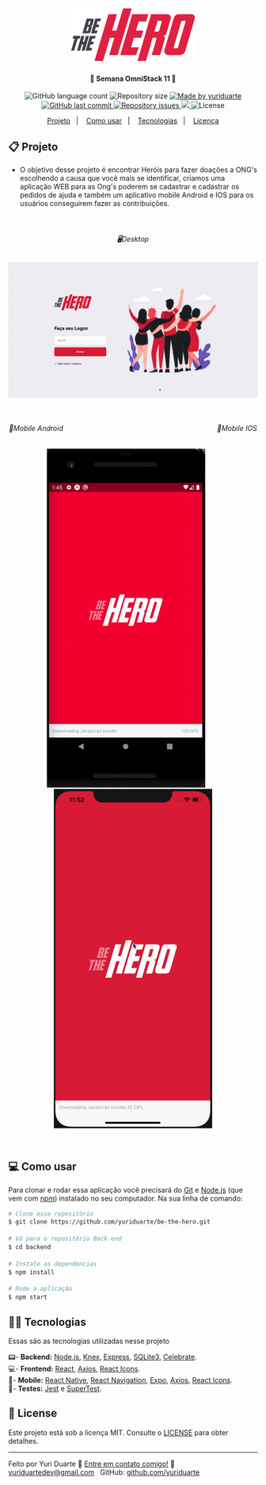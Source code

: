 <h1 align="center">
    <img alt="BeTheHero" title="#BeTheHero" src=".github/logo.svg" width="250px" />
</h1>

<h4 align="center"> 
	🚀 Semana OmniStack 11  🚀
</h4>
<p align="center">
  <img alt="GitHub language count" src="https://img.shields.io/github/languages/count/yuriduarte/be-the-hero?color=%2304D361">

  <img alt="Repository size" src="https://img.shields.io/github/repo-size/yuriduarte/be-the-hero">
	
  <a href="https://www.linkedin.com/in/yuriduarte/">
    <img alt="Made by yuriduarte" src="https://img.shields.io/badge/made%20by-yuriduarte-%2304D361">
  </a>

  <a href="https://github.com/yuriduarte/be-the-hero/commits/master">
    <img alt="GitHub last commit" src="https://img.shields.io/github/last-commit/yuriduarte/be-the-hero">
  </a>

  <a href="https://github.com/yuriduarte/be-the-hero/issues">
    <img alt="Repository issues" src="https://img.shields.io/github/issues/yuriduarte/be-the-hero">
  </a>
<a aria-label="Completed" href="https://rocketseat.com.br/week-10/aulas#4">
    <img src="https://img.shields.io/badge/OmniStack-done-green?logo=data:image/png;base64,iVBORw0KGgoAAAANSUhEUgAAABAAAAAQCAMAAAAoLQ9TAAAALVBMVEVHcExxWsF0XMJzXMJxWcFsUsD///9jRrzY0u6Xh9Gsn9n39fyMecy0qd2bjNJWBT0WAAAABHRSTlMA2Do606wF2QAAAGlJREFUGJVdj1cWwCAIBLEsRU3uf9xobDH8+GZwUYi8i6ucJwrxKE+7D0G9Q4vlYqtmCSjndr4CgCgzlyFgfKfKCVO0LrPKjmiqMxGXkJwNnXskqWG+1oSM+BSwD8f29YLNjvx/OQrn+g99oQSoNmt3PgAAAABJRU5ErkJggg=="></img>
  </a>
  <img alt="License" src="https://img.shields.io/badge/license-MIT-brightgreen">
</p>


<p align="center">
  <a href="#-projeto">Projeto</a>&nbsp;&nbsp;&nbsp;|&nbsp;&nbsp;&nbsp;
  <a href="#-como-usar">Como usar</a>&nbsp;&nbsp;&nbsp;|&nbsp;&nbsp;&nbsp;
  <a href="#-tecnologias">Tecnologias</a>&nbsp;&nbsp;&nbsp;|&nbsp;&nbsp;&nbsp;
  <a href="#-license">Licença</a>
</p>

## 📋 Projeto

* O objetivo desse projeto é encontrar Heróis para fazer doações a ONG's escolhendo a causa que você mais se identificar, criamos uma aplicação WEB para as Ong's poderem se cadastrar e cadastrar os pedidos de ajuda e também um aplicativo mobile Android e IOS para os usuários conseguirem fazer as contribuições. <br><br><br>

<h6 align="center"> 
    🖥Desktop
</h6>

<p align="center">
  <img alt="Aplicativo Desktop" src="https://github.com/yuriduarte/be-the-hero/blob/master/.github/bethehero4.gif">
</p>

<br>

<div align="center">
	<h6 align="center"> 
		<spam align="left">📱Mobile Android</spam>
		&nbsp;&nbsp;&nbsp;&nbsp;&nbsp;&nbsp;&nbsp;&nbsp;&nbsp;&nbsp;&nbsp;&nbsp;&nbsp;&nbsp;&nbsp;&nbsp;&nbsp;&nbsp;&nbsp;&nbsp;&nbsp;&nbsp;&nbsp;&nbsp;&nbsp;&nbsp;&nbsp;&nbsp;&nbsp;&nbsp;&nbsp;&nbsp;&nbsp;&nbsp;&nbsp;&nbsp;&nbsp;&nbsp;&nbsp;&nbsp;&nbsp;&nbsp;&nbsp;&nbsp;&nbsp;&nbsp;&nbsp;&nbsp;&nbsp;&nbsp;&nbsp;&nbsp;&nbsp;&nbsp;&nbsp;&nbsp;&nbsp;&nbsp;&nbsp;&nbsp;&nbsp;&nbsp;&nbsp;&nbsp;&nbsp;&nbsp;&nbsp;&nbsp;&nbsp;&nbsp;&nbsp;&nbsp;&nbsp;&nbsp;&nbsp;&nbsp;&nbsp;
		<spam align="right">📱Mobile IOS</spam>
	</h6>
	<p align="center">
	  <img alt="Aplicativo Mobile" src="https://github.com/yuriduarte/be-the-hero/blob/master/.github/android.gif">
		&nbsp;&nbsp;&nbsp;&nbsp;&nbsp;&nbsp;
	  <img alt="Aplicativo Mobile" src="https://github.com/yuriduarte/be-the-hero/blob/master/.github/iphone.gif">
	</p>
</div>

<br>

## 💻 Como usar



Para clonar e rodar essa aplicação você precisará do [Git](https://git-scm.com) e [Node.js](https://nodejs.org/en/download/) (que vem com [npm](http://npmjs.com)) instalado no seu computador. Na sua linha de comando:

```bash
# Clone esse repositório
$ git clone https://github.com/yuriduarte/be-the-hero.git

# Vá para o repositório Back-end
$ cd backend

# Instale as dependencias
$ npm install

# Rode a aplicação
$ npm start
```

## 👨‍💻 Tecnologias

Essas são as tecnologias utilizadas nesse projeto

📟- **Backend:** [Node.js](https://nodejs.org/en/), [Knex](http://knexjs.org/), [Express](https://expressjs.com/pt-br/), [SQLite3](https://www.sqlite.org/index.html), [Celebrate](https://github.com/arb/celebrate).  
💻- **Frontend:** [React](https://reactjs.org), [Axios](https://github.com/axios/axios), [React Icons](https://react-icons.netlify.com/).  
📱- **Mobile:** [React Native](https://facebook.github.io/react-native/), [React Navigation](https://reactnavigation.org/), [Expo](https://expo.io/), [Axios](https://github.com/axios/axios), [React Icons](https://react-icons.netlify.com/).   
🧪- **Testes:** [Jest](https://jestjs.io/) e [SuperTest](https://github.com/visionmedia/supertest).  


## 📝 License

Este projeto está sob a licença MIT. Consulte o [LICENSE](LICENSE.md) para obter detalhes.


---

Feito por Yuri Duarte :wave: [Entre em contato comigo!](https://www.linkedin.com/in/yuri-duarte/)
:email: [yuriduartedev@gmail.com](mailto:yuriduartedev@gmail.com) &nbsp;
GitHub: [github.com/yuriduarte](https://github.com/yuriduarte) &nbsp;

